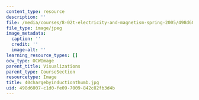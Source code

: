 ```yaml
---
content_type: resource
description: ''
file: /media/courses/8-02t-electricity-and-magnetism-spring-2005/498d6007c1d0fe097009842c82fb3d4b_40chargebyinductionthumb.jpg
file_type: image/jpeg
image_metadata:
  caption: ''
  credit: ''
  image-alt: ''
learning_resource_types: []
ocw_type: OCWImage
parent_title: Visualizations
parent_type: CourseSection
resourcetype: Image
title: 40chargebyinductionthumb.jpg
uid: 498d6007-c1d0-fe09-7009-842c82fb3d4b
---
```

